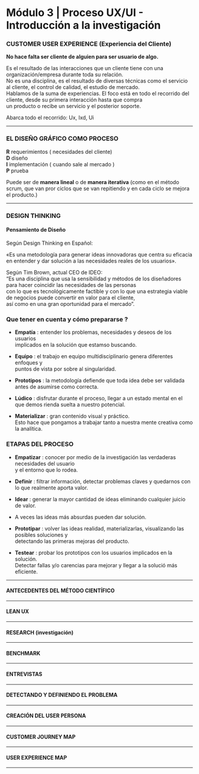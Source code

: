 # Módulo 3 | Proceso UX/UI - Introducción a la investigación

### CUSTOMER USER EXPERIENCE (Experiencia del Cliente)

**No hace falta ser cliente de alguien para ser usuario de algo.** <br>

Es el resultado de las interacciones que un cliente tiene con una organización/empresa durante toda su relación. <br>
No es una disciplina, es el resultado de diversas técnicas como el servicio al cliente, el control de calidad, el estudio de mercado. <br>
Hablamos de la suma de experiencias. El foco está en todo el recorrido del cliente, desde su primera interacción hasta que compra <br>
un producto o recibe un servicio y el posterior soporte. <br>

Abarca todo el recorrido: Ux, Ixd, Ui

---

### EL DISEÑO GRÁFICO COMO PROCESO 

**R** requerimientos ( necesidades del cliente) <br>
**D** diseño <br>
**I** implementación ( cuando sale al mercado ) <br>
**P** prueba <br>

Puede ser de **manera lineal** o de **manera iterativa** (como en el método scrum, que van pror ciclos que se van repitiendo y en cada ciclo se mejora el producto.)

---

### DESIGN THINKING

#### Pensamiento de Diseño

Según Design Thinking en Español: <br>

«Es una metodología para generar ideas innovadoras que centra su eficacia en entender y dar solución a las necesidades reales de los usuarios». <br>

Según Tim Brown, actual CEO de IDEO: <br>
“Es una disciplina que usa la sensibilidad y métodos de los diseñadores para hacer coincidir las necesidades de las personas <br>
con lo que es tecnológicamente factible y con lo que una estrategia viable de negocios puede convertir en valor para el cliente, <br>
así como en una gran oportunidad para el mercado”. <br>

 ### Que tener en cuenta y cómo prepararse ?

- **Empatía** : entender los problemas, necesidades y deseos de los usuarios <br>
implicados en la solución que estamso buscando. <br>

- **Equipo** : el trabajo en equipo multidisciplinario genera diferentes enfoques y <br>
puntos de vista por sobre al singularidad.<br>

- **Prototipos** : la metodología defiende que toda idea debe ser validada antes de asumirse como correcta.

- **Lúdico** : disfrutar durante el proceso, llegar a un estado mental en el que demos rienda suelta a nuestro potencial. <br>

- **Materializar** : gran contenido visual y práctico. <br>
Esto hace que pongamos a trabajar tanto a nuestra mente creativa como la analítica. <br>

### ETAPAS DEL PROCESO

- **Empatizar** : conocer por medio de la investigación las verdaderas necesidades del usuario <br>
y el entorno que lo rodea. <br>

- **Definir** : filtrar información, detectar problemas claves y quedarnos con lo que realmente aporta valor. <br>

- **Idear** : generar la mayor cantidad de ideas eliminando cualquier juicio de valor. <br>
- A veces las ideas más absurdas pueden dar solución. <br>

- **Prototipar** : volver las ideas realidad, materializarlas, visualizando las posibles soluciones y <br>
detectando las primeras mejoras del producto. <br>

- **Testear** : probar los prototipos con los usuarios implicados en la solución. <br>
Detectar fallas y/o carencias para mejorar y llegar a la solució más eficiente.

---

#### ANTECEDENTES DEL MÉTODO CIENTÍFICO

---

#### LEAN UX

---

#### RESEARCH (investigación)

---

#### BENCHMARK

---

#### ENTREVISTAS

---

#### DETECTANDO Y DEFINIENDO EL PROBLEMA

---

#### CREACIÓN DEL USER PERSONA

---

#### CUSTOMER JOURNEY MAP

---

#### USER EXPERIENCE MAP

---
